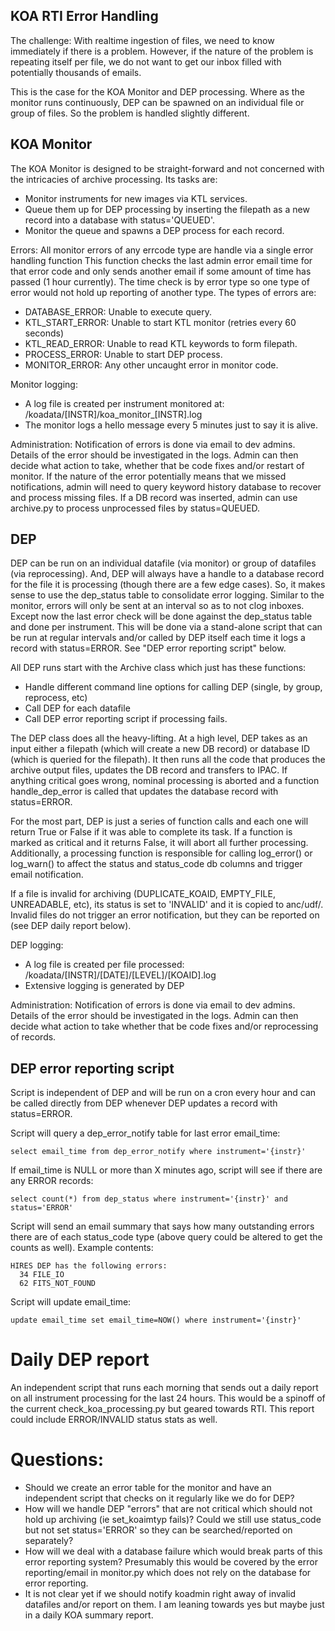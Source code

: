 ## KOA RTI Error Handling

The challenge: With realtime ingestion of files, we need to know immediately if there is a problem.  However, if the nature of the problem is repeating itself per file, we do not want to get our inbox filled with potentially thousands of emails.  

This is the case for the KOA Monitor and DEP processing.  Where as the monitor runs continuously, DEP can be spawned on an individual file or group of files.  So the problem is handled slightly different.



## KOA Monitor

The KOA Monitor is designed to be straight-forward and not concerned with the intricacies of archive processing.  Its tasks are:

- Monitor instruments for new images via KTL services.
- Queue them up for DEP processing by inserting the filepath as a new record into a database with status='QUEUED'.  
- Monitor the queue and spawns a DEP process for each record.

Errors:
All monitor errors of any errcode type are handle via a single error handling function  This function checks the last admin error email time for that error code and only sends another email if some amount of time has passed (1 hour currently).  The time check is by error type so one type of error would not hold up reporting of another type.  The types of errors are:

- DATABASE_ERROR: Unable to execute query.
- KTL_START_ERROR: Unable to start KTL monitor (retries every 60 seconds)
- KTL_READ_ERROR: Unable to read KTL keywords to form filepath.
- PROCESS_ERROR: Unable to start DEP process.
- MONITOR_ERROR: Any other uncaught error in monitor code.

Monitor logging:
- A log file is created per instrument monitored at: /koadata/[INSTR]/koa_monitor_[INSTR].log
- The monitor logs a hello message every 5 minutes just to say it is alive.

Administration:
Notification of errors is done via email to dev admins.  Details of the error should be investigated in the logs.  Admin can then decide what action to take, whether that be code fixes and/or restart of monitor.  If the nature of the error potentially means that we missed notifications, admin will need to query keyword history database to recover and process missing files.  If a DB record was inserted, admin can use archive.py to process unprocessed files by status=QUEUED.



## DEP 

DEP can be run on an individual datafile (via monitor) or group of datafiles (via reprocessing).  And, DEP will always have a handle to a database record for the file it is processing (though there are a few edge cases).  So, it makes sense to use the dep_status table to consolidate error logging.  Similar to the monitor, errors will only be sent at an interval so as to not clog inboxes.  Except now the last error check will be done against the dep_status table and done per instrument.  This will be done via a stand-alone script that can be run at regular intervals and/or called by DEP itself each time it logs a record with status=ERROR.  See "DEP error reporting script" below.

All DEP runs start with the Archive class which just has these functions:
- Handle different command line options for calling DEP (single, by group, reprocess, etc)
- Call DEP for each datafile
- Call DEP error reporting script if processing fails.

The DEP class does all the heavy-lifting.  At a high level, DEP takes as an input either a filepath (which will create a new DB record) or database ID (which is queried for the filepath).  It then runs all the code that produces the archive output files, updates the DB record and transfers to IPAC.  If anything critical goes wrong, nominal processing is aborted and a function handle_dep_error is called that updates the database record with status=ERROR.

For the most part, DEP is just a series of function calls and each one will return True or False if it was able to complete its task.  If a function is marked as critical and it returns False, it will abort all further processing.  Additionally, a processing function is responsible for calling log_error() or log_warn() to affect the status and status_code db columns and trigger email notification.

If a file is invalid for archiving (DUPLICATE_KOAID, EMPTY_FILE, UNREADABLE, etc), its status is set to 'INVALID' and it is copied to anc/udf/.  Invalid files do not trigger an error notification, but they can be reported on (see DEP daily report below).

DEP logging:
- A log file is created per file processed: /koadata/[INSTR]/[DATE]/[LEVEL]/[KOAID].log
- Extensive logging is generated by DEP

Administration:
Notification of errors is done via email to dev admins.  Details of the error should be investigated in the logs.  Admin can then decide what action to take whether that be code fixes and/or reprocessing of records.



## DEP error reporting script

Script is independent of DEP and will be run on a cron every hour and can be called directly from DEP whenever DEP updates a record with status=ERROR.

Script will query a dep_error_notify table for last error email_time:

    select email_time from dep_error_notify where instrument='{instr}'

If email_time is NULL or more than X minutes ago, script will see if there are any ERROR records:

    select count(*) from dep_status where instrument='{instr}' and status='ERROR' 

Script will send an email summary that says how many outstanding errors there are of each status_code type (above query could be altered to get the counts as well).  Example contents:

    HIRES DEP has the following errors:
      34 FILE_IO 
      62 FITS_NOT_FOUND

Script will update email_time:

    update email_time set email_time=NOW() where instrument='{instr}'



# Daily DEP report

An independent script that runs each morning that sends out a daily report on all instrument processing for the last 24 hours.  This would be a spinoff of the current check_koa_processing.py but geared towards RTI.  This report could include ERROR/INVALID status stats as well.



# Questions:
- Should we create an error table for the monitor and have an independent script that checks on it regularly like we do for DEP?
- How will we handle DEP "errors" that are not critical which should not hold up archiving (ie set_koaimtyp fails)?  Could we still use status_code but not set status='ERROR' so they can be searched/reported on separately?
- How will we deal with a database failure which would break parts of this error reporting system?  Presumably this would be covered by the error reporting/email in monitor.py which does not rely on the database for error reporting.
- It is not clear yet if we should notify koadmin right away of invalid datafiles and/or report on them.  I am leaning towards yes but maybe just in a daily KOA summary report.